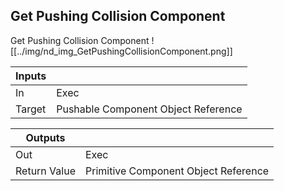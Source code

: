 ## Get Pushing Collision Component
Get Pushing Collision Component
![[../img/nd_img_GetPushingCollisionComponent.png]]

|Inputs||
|--|--|
| In | Exec |
| Target | Pushable Component Object Reference |

|Outputs||
|--|--|
| Out | Exec |
| Return Value | Primitive Component Object Reference |
